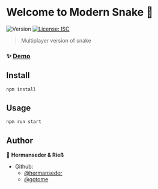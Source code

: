 # Welcome to Modern Snake 👋
![Version](https://img.shields.io/badge/version-1.0.0-blue.svg?cacheSeconds=2592000)
[![License: ISC](https://img.shields.io/badge/License-ISC-yellow.svg)](#)

> Multiplayer version of snake

### ✨ [Demo](localhost:5000)

## Install

```sh
npm install
```

## Usage

```sh
npm run start
```

## Author

👤 **Hermanseder & Rieß**

* Github: 
    * [@hermanseder](https://github.com/hermanseder)
    * [@gotome](https://github.com/gotome)
